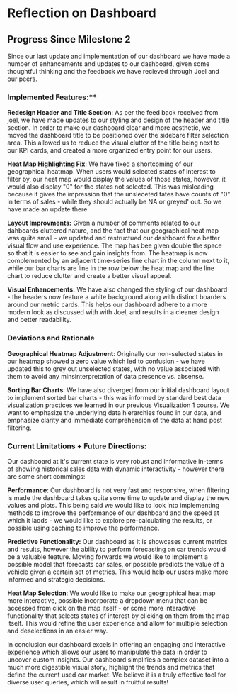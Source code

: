 
# Reflection on Dashboard
## Progress Since Milestone 2

Since our last update and implementation of our dashboard we have made a number of enhancements and updates to our dashboard, given some thoughtful thinking and the feedback we have recieved through Joel and our peers.

### Implemented Features:**

**Redesign Header and Title Section**: As per the feed back received from joel, we have made updates to our styling and design of the header and title section. In order to make our dashboard clear and more aesthetic, we moved the dashboard title to be positioned over the sidebare filter selection area. This allowed us to reduce the visual clutter of the title being next to our KPI cards, and created a more organized entry point for our users.

**Heat Map Highlighting Fix**: We have fixed a shortcoming of our geographical heatmap. When users would selected states of interest to filter by, our heat map would display the values of those states, however, it would also display "0" for the states not selected. This was misleading because it gives the impression that the unsleceted tates have counts of "0" in terms of sales - while they should actually be NA or greyed' out. So we have made an update there.

**Layout Improvments:** Given a number of comments related to our dahboards cluttered nature, and the fact that our geographical heat map was quite small - we updated and restructued our dashboard for a better visual flow and use experience. The map has bee given double the space so that it is easier to see and gain insights from. The heatmap is now complemented by an adjacent time-series line chart in the column next to it, while our bar charts are line in the row below the heat map and the line chart to reduce clutter and create a better visual appeal.

**Visual Enhancements:** We have also changed the styling of our dashboard - the headers now feature a white background along with distinct boarders around our metric cards. This helps our dashboard adhere to a more modern look as discussed with with Joel, and results in a cleaner design and better readability.

### Deviations and Rationale

**Geographical Heatmap Adjustment**: Originally our non-selected states in our heatmap showed a zero value which led to confusion - we have updated this to grey out unselected states, with no value associated with them to avoid any minsinterpretation of data presence vs. absense.

**Sorting Bar Charts**: We have also diverged from our initial dashboard layout to implement sorted bar charts - this was informed by standard best data visualization practices we learned in our previous Visualization 1 course. We want to emphasize the underlying data hierarchies found in our data, and emphasize clarity and immediate comprehension of the data at hand post filtering. 

### Current Limitations + Future Directions:

Our dashboard at it's current state is very robust and informative in-terms of showing historical sales data with dynamic interactivity - however there are some short commings:

**Performance**: Our dashboard is not very fast and responsive, when filtering is made the dashboard takes quite some time to update and display the new values and plots. This being said we would like to look into implementing methods to improve the performance of our dashboard and the speed at which it laods - we would like to explore pre-calculating the results, or possible using caching to improve the performance.

**Predictive Functionality:** Our dashboard as it is showcases current metrics and results, however the ability to perform forecasting on car trends would be a valuable feature. Moving forwards we would like to implement a possible model that forecasts car sales, or possible predicts the value of a vehicle given a certain set of metrics. This would help our users make more informed and strategic decisions.

**Heat Map Selection**: We would like to make our geographical heat map more interactive, possible incorporate a dropdown menu that can be accessed from click on the map itself - or some more interactive functionality that selects states of interest by clicking on them from the map itself. This would refine the user experience and allow for multiple selection and deselections in an easier way.

In conclusion our dashboard excels in offering an engaging and interactive experience which allows our users to manipulate the data in order to uncover custom insights. Our dashboard simplifies a complex dataset into a much more digestible visual story, highlight the trends and metrics that define the current used car market. We believe it is a truly effective tool for diverse user queries, which will result in fruitful results! 